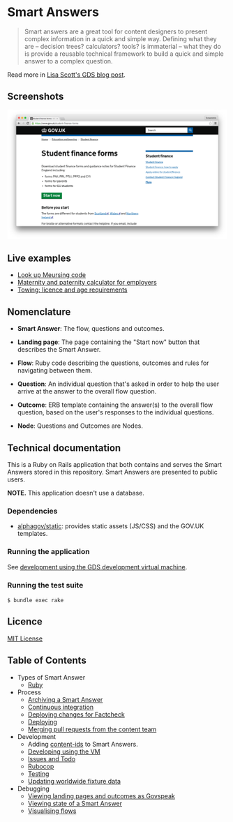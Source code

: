 # Smart Answers

> Smart answers are a great tool for content designers to present complex information in a quick and simple way. Defining what they are – decision trees? calculators? tools? is immaterial – what they do is provide a reusable technical framework to build a quick and simple answer to a complex question.

Read more in [Lisa Scott's GDS blog post](https://gds.blog.gov.uk/2012/02/16/smart-answers-are-smart/).

## Screenshots

![Student Finance Forms screenshot](./doc/assets/govuk-student-finance-forms.png)

## Live examples

* [Look up Meursing code](https://www.gov.uk/additional-commodity-code)
* [Maternity and paternity calculator for employers](https://www.gov.uk/maternity-paternity-calculator)
* [Towing: licence and age requirements](https://www.gov.uk/towing-rules)

## Nomenclature

* **Smart Answer**: The flow, questions and outcomes.

* **Landing page**: The page containing the "Start now" button that describes the Smart Answer.

* **Flow**: Ruby code describing the questions, outcomes and rules for navigating between them.

* **Question**: An individual question that's asked in order to help the user arrive at the answer to the overall flow question.

* **Outcome**: ERB template containing the answer(s) to the overall flow question, based on the user's responses to the individual questions.

* **Node**: Questions and Outcomes are Nodes.

## Technical documentation

This is a Ruby on Rails application that both contains and serves the Smart Answers stored in this repository. Smart Answers are presented to public users.

**NOTE.** This application doesn't use a database.

### Dependencies

* [alphagov/static](https://github.com/alphagov/static): provides static assets (JS/CSS) and the GOV.UK templates.

### Running the application

See [development using the GDS development virtual machine](developing-using-vm.md).

### Running the test suite

    $ bundle exec rake

## Licence

[MIT License](./LICENSE.md)

## Table of Contents

* Types of Smart Answer
  * [Ruby](doc/smart-answer-flows.md)
* Process
  * [Archiving a Smart Answer](doc/archiving.md)
  * [Continuous integration](doc/continuous-integration.md)
  * [Deploying changes for Factcheck](doc/factcheck.md)
  * [Deploying](doc/deploying.md)
  * [Merging pull requests from the content team](doc/merging-content-prs.md)
* Development
  * Adding [content-ids](doc/content-ids.md) to Smart Answers.
  * [Developing using the VM](doc/developing-using-vm.md)
  * [Issues and Todo](https://github.com/alphagov/smart-answers/issues)
  * [Rubocop](doc/rubocop.md)
  * [Testing](doc/testing.md)
  * [Updating worldwide fixture data](doc/updating-worldwide-fixture-data.md)
* Debugging
  * [Viewing landing pages and outcomes as Govspeak](doc/viewing-templates-as-govspeak.md)
  * [Viewing state of a Smart Answer](doc/viewing-state.md)
  * [Visualising flows](doc/visualising-flows.md)
